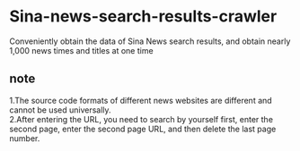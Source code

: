 # Sina-news-search-results-crawler
Conveniently obtain the data of Sina News search results, and obtain nearly 1,000 news times and titles at one time

## note
1.The source code formats of different news websites are different and cannot be used universally.  
2.After entering the URL, you need to search by yourself first, enter the second page, enter the second page URL, and then delete the last page number.  
